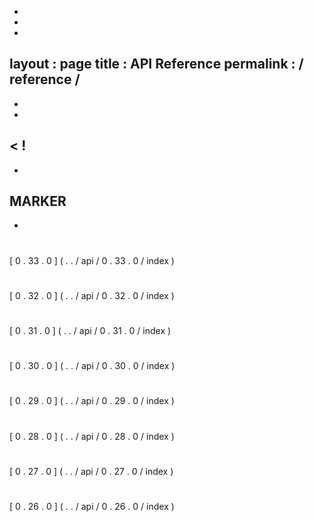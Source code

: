 -
-
-
layout
:
page
title
:
API
Reference
permalink
:
/
reference
/
-
-
-
<
!
-
-
MARKER
-
-
>
#
#
[
0
.
33
.
0
]
(
.
.
/
api
/
0
.
33
.
0
/
index
)
#
#
[
0
.
32
.
0
]
(
.
.
/
api
/
0
.
32
.
0
/
index
)
#
#
[
0
.
31
.
0
]
(
.
.
/
api
/
0
.
31
.
0
/
index
)
#
#
[
0
.
30
.
0
]
(
.
.
/
api
/
0
.
30
.
0
/
index
)
#
#
[
0
.
29
.
0
]
(
.
.
/
api
/
0
.
29
.
0
/
index
)
#
#
[
0
.
28
.
0
]
(
.
.
/
api
/
0
.
28
.
0
/
index
)
#
#
[
0
.
27
.
0
]
(
.
.
/
api
/
0
.
27
.
0
/
index
)
#
#
[
0
.
26
.
0
]
(
.
.
/
api
/
0
.
26
.
0
/
index
)
